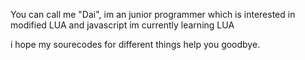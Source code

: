 You can call me "Dai", im an junior programmer which is interested in modified LUA and javascript
im currently learning LUA


i hope my sourecodes for different things help you 
goodbye.
